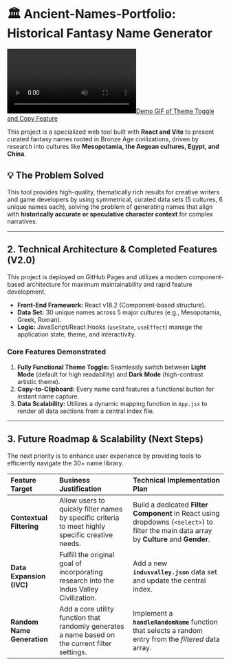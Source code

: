 # 🏛️ Ancient-Names-Portfolio: Historical Fantasy Name Generator

[![Demo GIF of Theme Toggle and Copy Feature](public\images\demo.mp4)](https://github.com/sangitamahanti/Ancient-Names-Portfolio)

This project is a specialized web tool built with **React and Vite** to present curated fantasy names rooted in Bronze Age civilizations, driven by research into cultures like **Mesopotamia, the Aegean cultures, Egypt, and China**.

## 💡 The Problem Solved

This tool provides high-quality, thematically rich results for creative writers and game developers by using symmetrical, curated data sets (5 cultures, 6 unique names each), solving the problem of generating names that align with **historically accurate or speculative character context** for complex narratives.

***

## 2. Technical Architecture & Completed Features (V2.0)

This project is deployed on GitHub Pages and utilizes a modern component-based architecture for maximum maintainability and rapid feature development.

* **Front-End Framework:** React v18.2 (Component-based structure).
* **Data Set:** 30 unique names across 5 major cultures (e.g., Mesopotamia, Greek, Roman).
* **Logic:** JavaScript/React Hooks (`useState`, `useEffect`) manage the application state, theme, and interactivity.

### Core Features Demonstrated

1. **Fully Functional Theme Toggle:** Seamlessly switch between **Light Mode** (default for high readability) and **Dark Mode** (high-contrast artistic theme).
2. **Copy-to-Clipboard:** Every name card features a functional button for instant name capture.
3. **Data Scalability:** Utilizes a dynamic mapping function in `App.jsx` to render all data sections from a central index file.

***

## 3. Future Roadmap & Scalability (Next Steps)

The next priority is to enhance user experience by providing tools to efficiently navigate the 30+ name library.

| Feature Target | Business Justification | Technical Implementation Plan |
| :--- | :--- | :--- |
| **Contextual Filtering** | Allow users to quickly filter names by specific criteria to meet highly specific creative needs. | Build a dedicated **Filter Component** in React using dropdowns (`<select>`) to filter the main data array by **Culture** and **Gender**. |
| **Data Expansion (IVC)** | Fulfill the original goal of incorporating research into the Indus Valley Civilization. | Add a new **`indusvalley.json`** data set and update the central index. |
| **Random Name Generation** | Add a core utility function that randomly generates a name based on the current filter settings. | Implement a **`handleRandomName`** function that selects a random entry from the *filtered* data array. |
